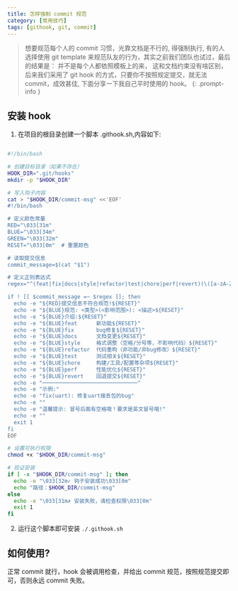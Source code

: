 ```yaml
---
title: 怎样强制 commit 规范
category: [常用技巧]
tags: [githook, git, commit]
---
```


> 想要规范每个人的 commit 习惯，光靠文档是不行的, 得强制执行, 有的人选择使用 git template 来规范队友的行为，其实之前我们团队也试过，最后的结果是： 并不是每个人都依照模板上的来， 这和文档约束没有啥区别，后来我们采用了 git hook 的方式，只要你不按照规定提交，就无法 commit，成效甚佳, 下面分享一下我自己平时使用的 hook。
{: .prompt-info }

## 安装 hook
1. 在项目的根目录创建一个脚本 .githook.sh,内容如下:

```bash

#!/bin/bash

# 创建目标目录（如果不存在）
HOOK_DIR=".git/hooks"
mkdir -p "$HOOK_DIR"

# 写入钩子内容
cat > "$HOOK_DIR/commit-msg" <<'EOF'
#!/bin/bash

# 定义颜色常量
RED="\033[31m"
BLUE="\033[34m"
GREEN="\033[32m"
RESET="\033[0m"  # 重置颜色

# 读取提交信息
commit_message=$(cat "$1")

# 定义正则表达式
regex="^(feat|fix|docs|style|refactor|test|chore|perf|revert)(\([a-zA-Z0-9]+\))?:[[:space:]]+"

if ! [[ $commit_message =~ $regex ]]; then
  echo -e "${RED}提交信息不符合规范!${RESET}"
  echo -e "${BLUE}规范: <类型>(<影响范围>): <描述>${RESET}"
  echo -e "${BLUE}介绍:${RESET}"
  echo -e "${BLUE}feat      新功能${RESET}"
  echo -e "${BLUE}fix       bug修复${RESET}"
  echo -e "${BLUE}docs      文档变更${RESET}"
  echo -e "${BLUE}style     格式调整（空格/分号等，不影响代码）${RESET}"
  echo -e "${BLUE}refactor  代码重构（非功能/非bug修改）${RESET}"
  echo -e "${BLUE}test      测试相关${RESET}"
  echo -e "${BLUE}chore     构建/工具/配置等杂项${RESET}"
  echo -e "${BLUE}perf      性能优化${RESET}"
  echo -e "${BLUE}revert    回退提交${RESET}"
  echo -e "──────────────────────────────"
  echo -e "示例:"
  echo -e "fix(uart): 修复uart接丢包的bug"
  echo -e ""
  echo -e "温馨提示: 冒号后面有空格哦！要求是英文冒号哦!"
  echo -e ""
  exit 1
fi
EOF

# 设置可执行权限
chmod +x "$HOOK_DIR/commit-msg"

# 验证安装
if [ -x "$HOOK_DIR/commit-msg" ]; then
  echo -e "\033[32m✓ 钩子安装成功\033[0m"
  echo "路径：$HOOK_DIR/commit-msg"
else
  echo -e "\033[31m✗ 安装失败，请检查权限\033[0m"
  exit 1
fi

```

2. 运行这个脚本即可安装
`./.githook.sh`

## 如何使用?

正常 commit 就行，hook 会被调用检查，并给出 commit 规范，按照规范提交即可，否则永远 commit 失败。
